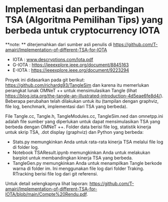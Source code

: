 # Implementasi dan perbandingan TSA (Algoritma Pemilihan Tips) yang berbeda untuk cryptocurrency IOTA
**note: ** diterjemahkan dari sumber asli penulis di https://github.com/T-amairi/Implementation-of-different-TSA-for-IOTA

- IOTA : www.descryptions.com/Iota.pdf
- G-IOTA : https://ieeexplore.ieee.org/document/8845163
- E-IOTA : https://ieeexplore.ieee.org/document/9223294

Proyek ini didasarkan pada git berikut: https://github.com/richardg93/TangleSim dan karena itu memerlukan perangkat lunak OMNeT ++ untuk mensimulasikan Tangle (lihat https://blog.iota.org/the-tangle-an-illustrated-introduction-4d5eae6fe8d4/). 
Beberapa perubahan telah dilakukan untuk itu (tampilan dengan graphviz, file log, benchmark, implementasi dari TSA yang berbeda).

File Tangle.cc, Tangle.h, TangleModules.cc, TangleSim.ned dan omnetpp.ini adalah file sumber yang diperlukan untuk dapat mensimulasikan TSA yang berbeda dengan OMNeT ++.
Folder data berisi file log, statistik kinerja untuk skrip TSA, .dot display (graphviz) dan Python yang berbeda:
- Stats.py memungkinkan Anda untuk rata-rata kinerja TSA melalui file log di folder log.
- Notebook TSAResult.ipynb memungkinkan Anda untuk melakukan barplot untuk membandingkan kinerja TSA yang berbeda.
- TangleGen.py memungkinkan Anda untuk menampilkan Tangle berkode warna di folder im. Ini menggunakan file log dari folder Traking.
RTracking berisi file log dari git referensi.

Untuk detail selengkapnya lihat laporan: https://github.com/T-amairi/Implementation-of-different-TSA-for-IOTA/blob/main/Compte%20Rendu.pdf.